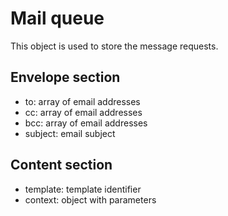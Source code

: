 # Mail queue

This object is used to store the message requests.

## Envelope section
* to: array of email addresses
* cc: array of email addresses
* bcc: array of email addresses
* subject: email subject

## Content section
* template: template identifier
* context: object with parameters

